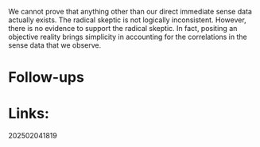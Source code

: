 We cannot prove that anything other than our direct immediate sense data actually exists. The radical skeptic is not logically inconsistent. However, there is no evidence to support the radical skeptic. In fact, positing an objective reality brings simplicity in accounting for the correlations in the sense data that we observe. 


# Follow-ups


# Links: 



202502041819
